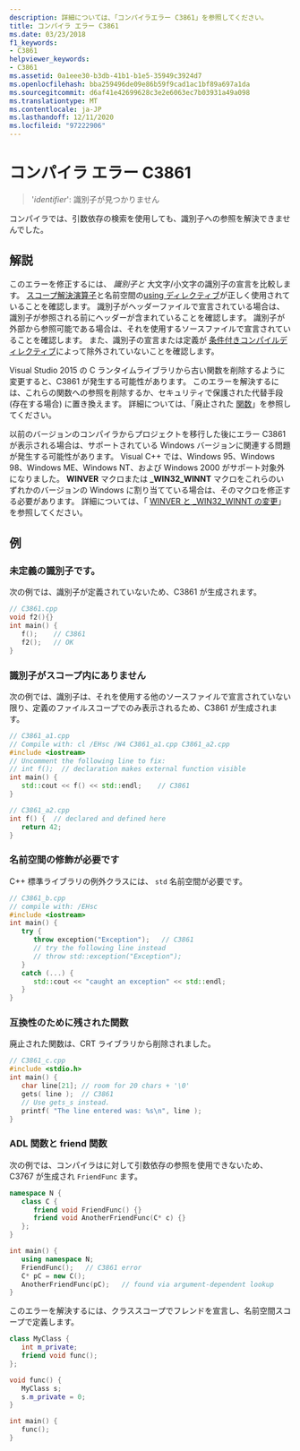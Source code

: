 ```yaml
---
description: 詳細については、「コンパイラエラー C3861」を参照してください。
title: コンパイラ エラー C3861
ms.date: 03/23/2018
f1_keywords:
- C3861
helpviewer_keywords:
- C3861
ms.assetid: 0a1eee30-b3db-41b1-b1e5-35949c3924d7
ms.openlocfilehash: bba259496de09e86b59f9cad1ac1bf89a697a1da
ms.sourcegitcommit: d6af41e42699628c3e2e6063ec7b03931a49a098
ms.translationtype: MT
ms.contentlocale: ja-JP
ms.lasthandoff: 12/11/2020
ms.locfileid: "97222906"
---
```

# <a name="compiler-error-c3861"></a>コンパイラ エラー C3861

> '*identifier*': 識別子が見つかりません

コンパイラでは、引数依存の検索を使用しても、識別子への参照を解決できませんでした。

## <a name="remarks"></a>解説

このエラーを修正するには、 *識別子と* 大文字/小文字の識別子の宣言を比較します。 [スコープ解決演算子](../../cpp/scope-resolution-operator.md)と名前空間の[using ディレクティブ](../../cpp/namespaces-cpp.md#using_directives)が正しく使用されていることを確認します。 識別子がヘッダーファイルで宣言されている場合は、識別子が参照される前にヘッダーが含まれていることを確認します。 識別子が外部から参照可能である場合は、それを使用するソースファイルで宣言されていることを確認します。 また、識別子の宣言または定義が [条件付きコンパイルディレクティブ](../../preprocessor/hash-if-hash-elif-hash-else-and-hash-endif-directives-c-cpp.md)によって除外されていないことを確認します。

Visual Studio 2015 の C ランタイムライブラリから古い関数を削除するように変更すると、C3861 が発生する可能性があります。 このエラーを解決するには、これらの関数への参照を削除するか、セキュリティで保護された代替手段 (存在する場合) に置き換えます。 詳細については、「廃止された [関数](../../c-runtime-library/obsolete-functions.md)」を参照してください。

以前のバージョンのコンパイラからプロジェクトを移行した後にエラー C3861 が表示される場合は、サポートされている Windows バージョンに関連する問題が発生する可能性があります。 Visual C++ では、Windows 95、Windows 98、Windows ME、Windows NT、および Windows 2000 がサポート対象外になりました。 **WINVER** マクロまたは **_WIN32_WINNT** マクロをこれらのいずれかのバージョンの Windows に割り当てている場合は、そのマクロを修正する必要があります。 詳細については、「 [WINVER と _WIN32_WINNT の変更](../../porting/modifying-winver-and-win32-winnt.md)」を参照してください。

## <a name="examples"></a>例

### <a name="undefined-identifier"></a>未定義の識別子です。

次の例では、識別子が定義されていないため、C3861 が生成されます。

```cpp
// C3861.cpp
void f2(){}
int main() {
   f();    // C3861
   f2();   // OK
}
```

### <a name="identifier-not-in-scope"></a>識別子がスコープ内にありません

次の例では、識別子は、それを使用する他のソースファイルで宣言されていない限り、定義のファイルスコープでのみ表示されるため、C3861 が生成されます。

```cpp
// C3861_a1.cpp
// Compile with: cl /EHsc /W4 C3861_a1.cpp C3861_a2.cpp
#include <iostream>
// Uncomment the following line to fix:
// int f();  // declaration makes external function visible
int main() {
   std::cout << f() << std::endl;    // C3861
}
```

```cpp
// C3861_a2.cpp
int f() {  // declared and defined here
   return 42;
}
```

### <a name="namespace-qualification-required"></a>名前空間の修飾が必要です

C++ 標準ライブラリの例外クラスには、 `std` 名前空間が必要です。

```cpp
// C3861_b.cpp
// compile with: /EHsc
#include <iostream>
int main() {
   try {
      throw exception("Exception");   // C3861
      // try the following line instead
      // throw std::exception("Exception");
   }
   catch (...) {
      std::cout << "caught an exception" << std::endl;
   }
}
```

### <a name="obsolete-function-called"></a>互換性のために残された関数

廃止された関数は、CRT ライブラリから削除されました。

```cpp
// C3861_c.cpp
#include <stdio.h>
int main() {
   char line[21]; // room for 20 chars + '\0'
   gets( line );  // C3861
   // Use gets_s instead.
   printf( "The line entered was: %s\n", line );
}
```

### <a name="adl-and-friend-functions"></a>ADL 関数と friend 関数

次の例では、コンパイラはに対して引数依存の参照を使用できないため、C3767 が生成され `FriendFunc` ます。

```cpp
namespace N {
   class C {
      friend void FriendFunc() {}
      friend void AnotherFriendFunc(C* c) {}
   };
}

int main() {
   using namespace N;
   FriendFunc();   // C3861 error
   C* pC = new C();
   AnotherFriendFunc(pC);   // found via argument-dependent lookup
}
```

このエラーを解決するには、クラススコープでフレンドを宣言し、名前空間スコープで定義します。

```cpp
class MyClass {
   int m_private;
   friend void func();
};

void func() {
   MyClass s;
   s.m_private = 0;
}

int main() {
   func();
}
```
